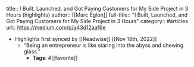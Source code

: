 title:: I Built, Launched, and Got Paying Customers for My Side Project in 3 Hours (highlights)
author:: [[Marc Eglon]]
full-title:: "I Built, Launched, and Got Paying Customers for My Side Project in 3 Hours"
category:: #articles
url:: https://medium.com/p/a43d12aaf6e

- Highlights first synced by [[Readwise]] [[Nov 18th, 2022]]
	- “Being an entrepreneur is like staring into the abyss and chewing glass.”
		- **Tags**: #[[favorite]]